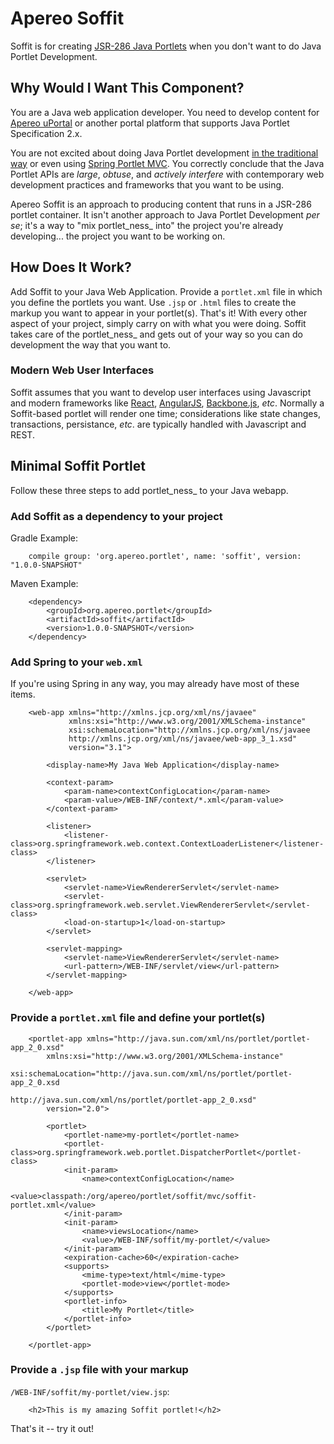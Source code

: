 # Apereo Soffit

Soffit is for creating [JSR-286 Java Portlets](https://jcp.org/en/jsr/detail?id=286) when you don't want to do Java Portlet Development.

## Why Would I Want This Component?

You are a Java web application developer.  You need to develop content for [Apereo uPortal](https://www.apereo.org/projects/uportal) or another portal platform that supports Java Portlet Specification 2.x.

You are not excited about doing Java Portlet development [in the traditional way](http://www.theserverside.com/tutorial/JSR-286-development-tutorial-An-introduction-to-portlet-programming) or even using [Spring Portlet MVC](http://docs.spring.io/autorepo/docs/spring/3.2.x/spring-framework-reference/html/portlet.html).  You correctly conclude that the Java Portlet APIs are _large_, _obtuse_, and _actively interfere_ with contemporary web development practices and frameworks that you want to be using.

Apereo Soffit is an approach to producing content that runs in a JSR-286 portlet container.  It isn't another approach to Java Portlet Development _per se_;  it's a way to "mix portlet_ness_ into" the project you're already developing... the project you want to be working on.

## How Does It Work?

Add Soffit to your Java Web Application.  Provide a `portlet.xml` file in which you define the portlets you want.  Use `.jsp` or `.html` files to create the markup you want to appear in your portlet(s).  That's it!  With every other aspect of your project, simply carry on with what you were doing.  Soffit takes care of the portlet_ness_ and gets out of your way so you can do development the way that you want to.

### Modern Web User Interfaces

Soffit assumes that you want to develop user interfaces using Javascript and modern frameworks like [React](https://facebook.github.io/react/), [AngularJS](https://angularjs.org/), [Backbone.js](http://backbonejs.org/), _etc_.  Normally a Soffit-based portlet will render one time;  considerations like state changes, transactions, persistance, _etc_. are typically handled with Javascript and REST.

## Minimal Soffit Portlet

Follow these three steps to add portlet_ness_ to your Java webapp.

### Add Soffit as a dependency to your project

Gradle Example:
```
    compile group: 'org.apereo.portlet', name: 'soffit', version: "1.0.0-SNAPSHOT"
```

Maven Example:
```
    <dependency>
        <groupId>org.apereo.portlet</groupId>
        <artifactId>soffit</artifactId>
        <version>1.0.0-SNAPSHOT</version>
    </dependency>
```

### Add Spring to your `web.xml`

If you're using Spring in any way, you may already have most of these items.

```
    <web-app xmlns="http://xmlns.jcp.org/xml/ns/javaee"
             xmlns:xsi="http://www.w3.org/2001/XMLSchema-instance"
             xsi:schemaLocation="http://xmlns.jcp.org/xml/ns/javaee 
             http://xmlns.jcp.org/xml/ns/javaee/web-app_3_1.xsd"
             version="3.1">

        <display-name>My Java Web Application</display-name>

        <context-param>
            <param-name>contextConfigLocation</param-name>
            <param-value>/WEB-INF/context/*.xml</param-value>
        </context-param>

        <listener>
            <listener-class>org.springframework.web.context.ContextLoaderListener</listener-class>
        </listener>

        <servlet>
            <servlet-name>ViewRendererServlet</servlet-name>
            <servlet-class>org.springframework.web.servlet.ViewRendererServlet</servlet-class>
            <load-on-startup>1</load-on-startup>
        </servlet>

        <servlet-mapping>
            <servlet-name>ViewRendererServlet</servlet-name>
            <url-pattern>/WEB-INF/servlet/view</url-pattern>
        </servlet-mapping>

    </web-app>
```

### Provide a `portlet.xml` file and define your portlet(s)

```
    <portlet-app xmlns="http://java.sun.com/xml/ns/portlet/portlet-app_2_0.xsd"
        xmlns:xsi="http://www.w3.org/2001/XMLSchema-instance"
        xsi:schemaLocation="http://java.sun.com/xml/ns/portlet/portlet-app_2_0.xsd
                                http://java.sun.com/xml/ns/portlet/portlet-app_2_0.xsd"
        version="2.0">

        <portlet>
            <portlet-name>my-portlet</portlet-name>
            <portlet-class>org.springframework.web.portlet.DispatcherPortlet</portlet-class>
            <init-param>
                <name>contextConfigLocation</name>
                <value>classpath:/org/apereo/portlet/soffit/mvc/soffit-portlet.xml</value>
            </init-param>
            <init-param>
                <name>viewsLocation</name>
                <value>/WEB-INF/soffit/my-portlet/</value>
            </init-param>
            <expiration-cache>60</expiration-cache>
            <supports>
                <mime-type>text/html</mime-type>
                <portlet-mode>view</portlet-mode>
            </supports>
            <portlet-info>
                <title>My Portlet</title>
            </portlet-info>
        </portlet>

    </portlet-app>
```

### Provide a `.jsp` file with your markup

`/WEB-INF/soffit/my-portlet/view.jsp`:
```
    <h2>This is my amazing Soffit portlet!</h2>
```

That's it -- try it out!
